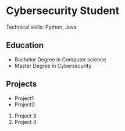 # Cybersecurity Student
Technical skills: Python, Java
## Education
- Bachelor Degree in Computer science
- Master Degree in Cybersecurity 
## Projects
- Project1
- Project2
1. Project 3
2. Project 4
